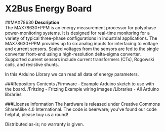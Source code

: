 # X2Bus Energy Board
  
##MAX78630
**Description**  
The MAX78630+PPM is an energy measurement processor for polyphase power-monitoring systems. It is designed for real-time monitoring for a variety of typical three-phase configurations in industrial applications. The MAX78630+PPM provides up to six analog inputs for interfacing to voltage and current sensors. Scaled voltages from the sensors are fed to the single converter front-end using a high-resolution delta-sigma converter. Supported current sensors include current transformers (CTs), Rogowski coils, and resistive shunts.  
  
In this Arduino Library we can read all data of energy parameters.

###Repository Contents
/Firmware - Example Arduino sketch to use with the board.
/Fritzing - Fritzing Example wiring images
/Libraries - All Arduino libraries
  
###License Information
The hardware is released under Creative Commons ShareAlike 4.0 International. The code is beerware; you've found our code helpful, please buy us a round!

Distributed as-is; no warranty is given.
